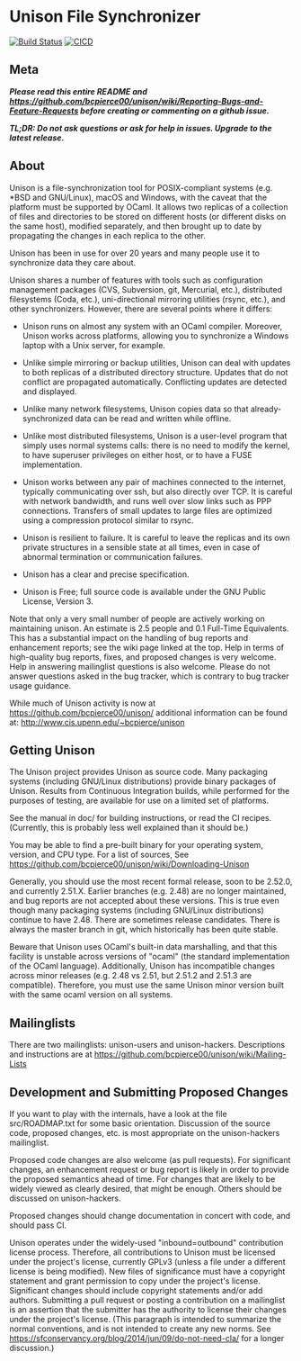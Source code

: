 # Unison File Synchronizer

[![Build Status](https://travis-ci.org/bcpierce00/unison.svg?branch=master)](https://travis-ci.org/bcpierce00/unison)
[![CICD](https://github.com/bcpierce00/unison/workflows/CICD/badge.svg)](https://github.com/bcpierce00/unison/actions?query=workflow%3ACICD)

## Meta

***Please read this entire README and
https://github.com/bcpierce00/unison/wiki/Reporting-Bugs-and-Feature-Requests
before creating or commenting on a github issue.***

***TL;DR: Do not ask questions or ask for help in issues.  Upgrade to the latest release.***

## About

Unison is a file-synchronization tool for POSIX-compliant systems
(e.g. *BSD and GNU/Linux), macOS and Windows, with the caveat that the
platform must be supported by OCaml.  It allows two replicas of a
collection of files and directories to be stored on different hosts
(or different disks on the same host), modified separately, and then
brought up to date by propagating the changes in each replica to the
other.

Unison has been in use for over 20 years and many people use it to
synchronize data they care about.

Unison shares a number of features with tools such as configuration
management packages (CVS, Subversion, git, Mercurial, etc.),
distributed filesystems (Coda, etc.), uni-directional mirroring
utilities (rsync, etc.), and other synchronizers.  However, there are
several points where it differs:

 * Unison runs on almost any system with an OCaml compiler. Moreover,
   Unison works across platforms, allowing you to synchronize a
   Windows laptop with a Unix server, for example.

 * Unlike simple mirroring or backup utilities, Unison can deal with
   updates to both replicas of a distributed directory
   structure. Updates that do not conflict are propagated
   automatically. Conflicting updates are detected and displayed.

 * Unlike many network filesystems, Unison copies data so that
   already-synchronized data can be read and written while offline.

 * Unlike most distributed filesystems, Unison is a user-level program
   that simply uses normal systems calls: there is no need to modify
   the kernel, to have superuser privileges on either host, or to have
   a FUSE implementation.

 * Unison works between any pair of machines connected to the
   internet, typically communicating over ssh, but also directly over
   TCP.  It is careful with network bandwidth, and runs well over slow
   links such as PPP connections. Transfers of small updates to large
   files are optimized using a compression protocol similar to rsync.

 * Unison is resilient to failure. It is careful to leave the replicas
   and its own private structures in a sensible state at all times,
   even in case of abnormal termination or communication failures.

 * Unison has a clear and precise specification.

 * Unison is Free; full source code is available under the GNU Public
   License, Version 3.

Note that only a very small number of people are actively working on
maintaining unison.  An estimate is 2.5 people and 0.1 Full-Time
Equivalents.  This has a substantial impact on the handling of bug
reports and enhancement reports; see the wiki page linked at the top.
Help in terms of high-quality bug reports, fixes, and proposed changes
is very welcome.  Help in answering mailinglist questions is also
welcome.  Please do not answer questions asked in the bug tracker,
which is contrary to bug tracker usage guidance.

While much of Unison activity is now at
https://github.com/bcpierce00/unison/ additional information can be
found at: http://www.cis.upenn.edu/~bcpierce/unison

## Getting Unison

The Unison project provides Unison as source code.  Many packaging
systems (including GNU/Linux distributions) provide binary packages of
Unison.  Results from Continuous Integration builds, while performed
for the purposes of testing, are available for use on a limited set of
platforms.

See the manual in doc/ for building instructions, or read the CI
recipes.  (Currently, this is probably less well explained than it
should be.)

You may be able to find a pre-built binary for your operating system,
version, and CPU type.  For a list of sources, See
https://github.com/bcpierce00/unison/wiki/Downloading-Unison

Generally, you should use the most recent formal release, soon to be
2.52.0, and currently 2.51.X.  Earlier branches (e.g. 2.48) are no
longer maintained, and bug reports are not accepted about these
versions.  This is true even though many packaging systems (including
GNU/Linux distributions) continue to have 2.48.  There are sometimes
release candidates.  There is always the master branch in git, which
historically has been quite stable.

Beware that Unison uses OCaml's built-in data marshalling, and that
this facility is unstable across versions of "ocaml" (the standard
implementation of the OCaml language).  Additionally, Unison has
incompatible changes across minor releases (e.g. 2.48 vs 2.51, but
2.51.2 and 2.51.3 are compatible).  Therefore, you must use the same
Unison minor version built with the same ocaml version on all systems.

## Mailinglists

There are two mailinglists: unison-users and unison-hackers.
Descriptions and instructions are at
https://github.com/bcpierce00/unison/wiki/Mailing-Lists

## Development and Submitting Proposed Changes

If you want to play with the internals, have a look at the file
src/ROADMAP.txt for some basic orientation.  Discussion of the source
code, proposed changes, etc. is most appropriate on the unison-hackers
mailinglist.

Proposed code changes are also welcome (as pull requests).  For
significant changes, an enhancement request or bug report is likely in
order to provide the proposed semantics ahead of time.  For changes
that are likely to be widely viewed as clearly desired, that might be
enough.  Others should be discussed on unison-hackers.

Proposed changes should change documentation in concert with code, and
should pass CI.

Unison operates under the widely-used "inbound=outbound" contribution
license process.  Therefore, all contributions to Unison must be
licensed under the project's license, currently GPLv3 (unless a file
under a different license is being modified).  New files of
significance must have a copyright statement and grant permission to
copy under the project's license.  Significant changes should include
copyright statements and/or add authors.  Submitting a pull request or
posting a contribution on a mailinglist is an assertion that the
submitter has the authority to license their changes under the
project's license.  (This paragraph is intended to summarize the
normal conventions, and is not intended to create any new norms.  See
https://sfconservancy.org/blog/2014/jun/09/do-not-need-cla/ for a
longer discussion.)
